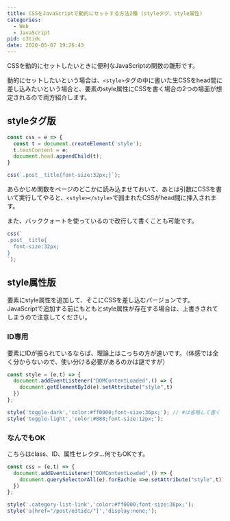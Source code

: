 ```yaml
---
title: CSSをJavaScriptで動的にセットする方法2種 (styleタグ、style属性)
categories:
  - Web
  - JavaScript
pid: o3tidc
date: 2020-05-07 19:26:43
---
```


CSSを動的にセットしたいときに便利なJavaScriptの関数の雛形です。

動的にセットしたいという場合は、`<style>`タグの中に書いた生CSSをhead間に差し込みたいという場合と、要素のstyle属性にCSSを書く場合の2つの場面が想定されるので両方紹介します。



## styleタグ版

```JavaScript
const css = e => {
  const t = document.createElement('style');
  t.textContent = e;
  document.head.appendChild(t);  
}
```
```JavaScript
css(`.post__title{font-size:32px;}`);
```

あらかじめ関数をページのどこかに読み込ませておいて、あとは引数にCSSを書いて実行してやると、`<style></style>`で囲まれたCSSがhead間に挿入されます。


また、バッククォートを使っているので改行して書くことも可能です。

```JavaScript
css(`
.post__title{
  font-size:32px;
}
`);
```


## style属性版

要素にstyle属性を追加して、そこにCSSを差し込むバージョンです。JavaScriptで追加する前にもともとstyle属性が存在する場合は、上書きされてしまうので注意してください。

### ID専用

要素にIDが振られているならば、理論上はこっちの方が速いです。（体感では全く分からないので、使い分ける必要があるのかは謎ですが）

```javascript
const style = (e,t) => {
  document.addEventListener("DOMContentLoaded",() => {
    document.getElementById(e).setAttribute("style",t)
  })
};
```
```javascript
style('toggle-dark','color:#ff0000;font-size:36px;'); // #は省略して書く
style('toggle-light','color:#888;font-size:12px;');
```


### なんでもOK

こちらはclass、ID、属性セレクタ...何でもOKです。

```javascript
const css = (e,t) => {
  document.addEventListener("DOMContentLoaded",() => {
    document.querySelectorAll(e).forEach(e =>e.setAttribute("style",t))
  })
};
```
```javascript
style('.category-list-link','color:#ff0000;font-size:36px;');
style('a[href="/post/o3tidc/"]','display:none;');
```
